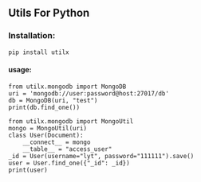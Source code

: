 ## Utils For Python

### Installation:
    pip install utilx

#### usage:
	from utilx.mongodb import MongoDB
	uri = 'mongodb://user:password@host:27017/db'
	db = MongoDB(uri, "test")
	print(db.find_one())

	from utilx.mongodb import MongoUtil
	mongo = MongoUtil(uri)
    class User(Document):
        __connect__ = mongo
        __table__ = "access_user"
    _id = User(username="lyt", password="111111").save()
    user = User.find_one({"_id": _id})
    print(user)